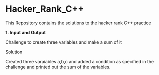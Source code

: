# Hacker_Rank_C++
This Repository contains the solutions to the hacker rank C++ practice

**1. Input and Output**

Challenge to create three variables and make a sum of it

Solution

Created three varaiables a,b,c and added a condition as specified in the challenge and printed out the sum of the variables.
